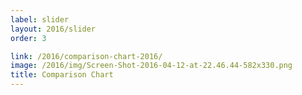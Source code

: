 ```yaml
---
label: slider
layout: 2016/slider
order: 3

link: /2016/comparison-chart-2016/
image: /2016/img/Screen-Shot-2016-04-12-at-22.46.44-582x330.png
title: Comparison Chart
---
```

